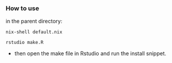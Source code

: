 ### How to use
in the parent directory:

``nix-shell default.nix``

``rstudio make.R``
 
- then open the make file in Rstudio and run the install snippet.

